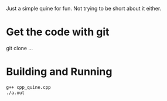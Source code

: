 
Just a simple quine for fun. Not trying to be short about it either.

# Get the code with git

git clone ...

# Building and Running

```sh
g++ cpp_quine.cpp
./a.out
```
